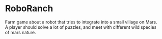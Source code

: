 # RoboRanch

Farm game about a robot that tries to integrate into a small village on Mars.
A player should solve a lot of puzzles, and meet with different wild species of mars nature.
